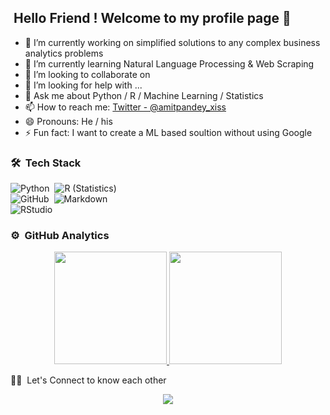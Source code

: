## &nbsp;Hello Friend ! Welcome to my profile page 🙏 

- 🔭 I’m currently working on simplified solutions to any complex business analytics problems
- 🌱 I’m currently learning Natural Language Processing & Web Scraping 
- 👯 I’m looking to collaborate on 
- 🤔 I’m looking for help with ...
- 💬 Ask me about Python / R / Machine Learning / Statistics 
- 📫 How to reach me: [Twitter - @amitpandey_xiss](https://twitter.com/amitpandey_xiss)
- 😄 Pronouns: He / his
- ⚡ Fun fact: I want to create a ML based soultion without using Google

### 🛠 &nbsp;Tech Stack

![Python](https://img.shields.io/badge/-Python-333333?style=flat&logo=python)&nbsp;
![R (Statistics)](https://img.shields.io/badge/-R-333333?style=flat&logo=R&logoColor=276DC3)\
![GitHub](https://img.shields.io/badge/-GitHub-333333?style=flat&logo=github)&nbsp;
![Markdown](https://img.shields.io/badge/-Markdown-333333?style=flat&logo=markdown)\
![RStudio](https://img.shields.io/badge/-RStudio-333333?style=flat&logo=rstudio)&nbsp;

### ⚙️ &nbsp;GitHub Analytics

<p align="center">
<a href="https://github.com/AVS1508">
  <img height="180em" src="https://github-readme-stats-eight-theta.vercel.app/api?username=amitpandey1266&show_icons=true&theme=dracula&include_all_commits=true&count_private=true" />
  <img height="180em" src="https://github-readme-stats-eight-theta.vercel.app/api/top-langs/?username=amitpandey1266&layout=compact&exclude_lang=java+r&theme=vue-dark" />
</a>
</p>
🙏🏻 &nbsp;Let's Connect to know each other
<p align="center">
<a href="https://www.linkedin.com/in/amitpandeybda/"><img src="https://img.shields.io/badge/-Amit%20Pandey-0077B5?style=flat-square&logo=Linkedin&logoColor=white"/></a>
</p>
